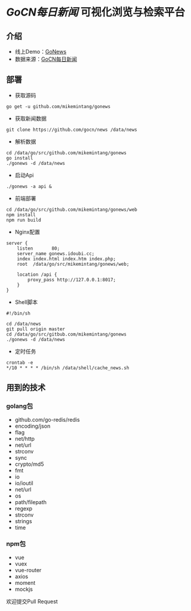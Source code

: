 # *GoCN每日新闻*  可视化浏览与检索平台


## 介绍

- 线上Demo：[GoNews](http://gonews.idoubi.cc)
- 数据来源：[GoCN每日新闻](https://github.com/gocn/news)
  
## 部署


- 获取源码

```
go get -u github.com/mikemintang/gonews
```

- 获取新闻数据

```
git clone https://github.com/gocn/news /data/news
```

- 解析数据

```
cd /data/go/src/github.com/mikemintang/gonews
go install
./gonews -d /data/news
```

- 启动Api

```
./gonews -a api &
```

- 前端部署

```
cd /data/go/src/github.com/mikemintang/gonews/web
npm install
npm run build
```

- Nginx配置

```
server {
    listen       80;
    server_name gonews.idoubi.cc;
    index index.html index.htm index.php;
    root  /data/go/src/mikemintang/gonews/web;

    location /api {
        proxy_pass http://127.0.0.1:8017;
    }
}
```

- Shell脚本

```
#!/bin/sh

cd /data/news
git pull origin master
cd /data/go/src/gitbub.com/mikemintang/gonews
./gonews -d /data/news
```

- 定时任务

```
crontab -e
*/10 * * * * /bin/sh /data/shell/cache_news.sh
```


## 用到的技术

### golang包

- github.com/go-redis/redis
- encoding/json
- flag
- net/http
- net/url
- strconv
- sync
- crypto/md5
- fmt
- io
- io/ioutil
- net/url
- os
- path/filepath
- regexp
- strconv
- strings
- time

### npm包

- vue
- vuex
- vue-router
- axios
- moment
- mockjs


欢迎提交Pull Request


